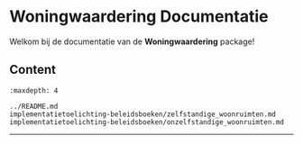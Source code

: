 # Woningwaardering Documentatie

Welkom bij de documentatie van de **Woningwaardering** package!

## Content

```{toctree}
:maxdepth: 4

../README.md
implementatietoelichting-beleidsboeken/zelfstandige_woonruimten.md
implementatietoelichting-beleidsboeken/onzelfstandige_woonruimten.md

```

---

